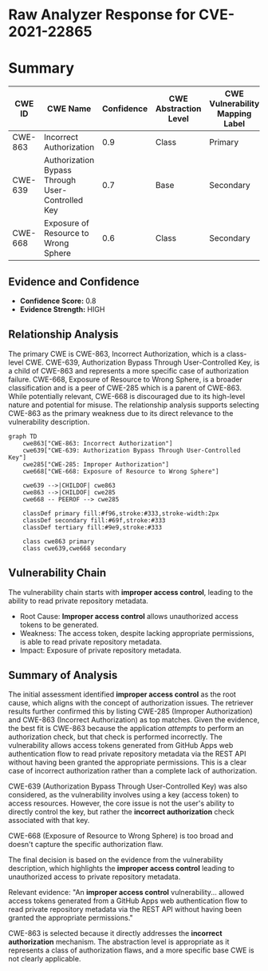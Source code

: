 # Raw Analyzer Response for CVE-2021-22865

# Summary
| CWE ID | CWE Name | Confidence | CWE Abstraction Level | CWE Vulnerability Mapping Label | CWE-Vulnerability Mapping Notes |
|---|---|---|---|---|---|
| CWE-863 | Incorrect Authorization | 0.9 | Class | Primary | Allowed-with-Review |
| CWE-639 | Authorization Bypass Through User-Controlled Key | 0.7 | Base | Secondary | Allowed |
| CWE-668 | Exposure of Resource to Wrong Sphere | 0.6 | Class | Secondary | Discouraged |

## Evidence and Confidence

*   **Confidence Score:** 0.8
*   **Evidence Strength:** HIGH

## Relationship Analysis
The primary CWE is CWE-863, Incorrect Authorization, which is a class-level CWE. CWE-639, Authorization Bypass Through User-Controlled Key, is a child of CWE-863 and represents a more specific case of authorization failure. CWE-668, Exposure of Resource to Wrong Sphere, is a broader classification and is a peer of CWE-285 which is a parent of CWE-863. While potentially relevant, CWE-668 is discouraged due to its high-level nature and potential for misuse. The relationship analysis supports selecting CWE-863 as the primary weakness due to its direct relevance to the vulnerability description.

```mermaid
graph TD
    cwe863["CWE-863: Incorrect Authorization"]
    cwe639["CWE-639: Authorization Bypass Through User-Controlled Key"]
    cwe285["CWE-285: Improper Authorization"]
    cwe668["CWE-668: Exposure of Resource to Wrong Sphere"]

    cwe639 -->|CHILDOF| cwe863
    cwe863 -->|CHILDOF| cwe285
    cwe668 -- PEEROF --> cwe285

    classDef primary fill:#f96,stroke:#333,stroke-width:2px
    classDef secondary fill:#69f,stroke:#333
    classDef tertiary fill:#9e9,stroke:#333

    class cwe863 primary
    class cwe639,cwe668 secondary
```

## Vulnerability Chain
The vulnerability chain starts with **improper access control**, leading to the ability to read private repository metadata.
  - Root Cause: **Improper access control** allows unauthorized access tokens to be generated.
  - Weakness: The access token, despite lacking appropriate permissions, is able to read private repository metadata.
  - Impact: Exposure of private repository metadata.

## Summary of Analysis
The initial assessment identified **improper access control** as the root cause, which aligns with the concept of authorization issues. The retriever results further confirmed this by listing CWE-285 (Improper Authorization) and CWE-863 (Incorrect Authorization) as top matches. Given the evidence, the best fit is CWE-863 because the application *attempts* to perform an authorization check, but that check is performed incorrectly. The vulnerability allows access tokens generated from GitHub Apps web authentication flow to read private repository metadata via the REST API without having been granted the appropriate permissions. This is a clear case of incorrect authorization rather than a complete lack of authorization.

CWE-639 (Authorization Bypass Through User-Controlled Key) was also considered, as the vulnerability involves using a key (access token) to access resources. However, the core issue is not the user's ability to directly control the key, but rather the **incorrect authorization** check associated with that key.

CWE-668 (Exposure of Resource to Wrong Sphere) is too broad and doesn't capture the specific authorization flaw.

The final decision is based on the evidence from the vulnerability description, which highlights the **improper access control** leading to unauthorized access to private repository metadata.

Relevant evidence: "An **improper access control** vulnerability... allowed access tokens generated from a GitHub Apps web authentication flow to read private repository metadata via the REST API without having been granted the appropriate permissions."

CWE-863 is selected because it directly addresses the **incorrect authorization** mechanism. The abstraction level is appropriate as it represents a class of authorization flaws, and a more specific base CWE is not clearly applicable.